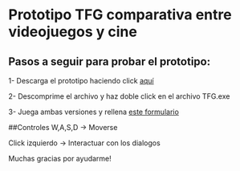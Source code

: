 # Prototipo TFG comparativa entre videojuegos y cine

## Pasos a seguir para probar el prototipo:
1- Descarga el prototipo haciendo click [aquí](https://github.com/Acaree/TFG_prototype/releases/download/1.0/TFG_protipo.zip)

2- Descomprime el archivo y haz doble click en el archivo TFG.exe

3- Juega ambas versiones y rellena [este formulario](https://docs.google.com/forms/d/e/1FAIpQLSekmJiJ1G62MQKJbdH-GhKScOiPVdo__jwby7teCuIjxMNrUQ/viewform?usp=sf_link)

##Controles
W,A,S,D -> Moverse

Click izquierdo -> Interactuar con los dialogos

Muchas gracias por ayudarme!


 
